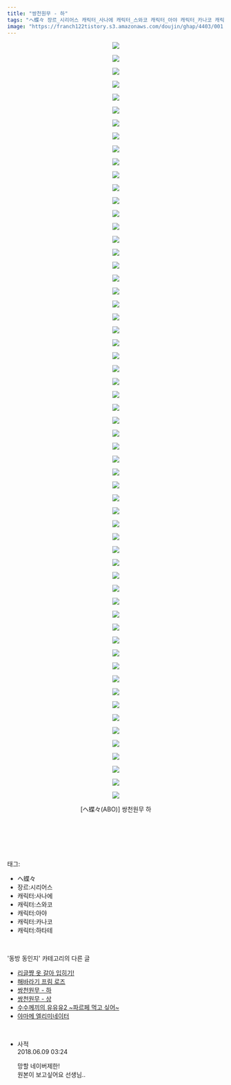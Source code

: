 ```yaml
---
title: "쌍천원무 - 하"
tags: "ヘ蝶々 장르_시리어스 캐릭터_사나에 캐릭터_스와코 캐릭터_아야 캐릭터_카나코 캐릭터_하타테 abo 동방_동인지"
image: "https://franch122tistory.s3.amazonaws.com/doujin/ghap/4403/001.jpg"
---
```

<div class="article">
<p style="text-align: center; clear: none; float: none;"><img src="{{ site.imgserver8 }}/ghap/4403/001.jpg"/></p>
<p style="text-align: center; clear: none; float: none;"><img src="{{ site.imgserver8 }}/ghap/4403/002.jpg"/></p>
<p style="text-align: center; clear: none; float: none;"><img src="{{ site.imgserver8 }}/ghap/4403/003.jpg"/></p>
<p style="text-align: center; clear: none; float: none;"><img src="{{ site.imgserver8 }}/ghap/4403/004.jpg"/></p>
<p style="text-align: center; clear: none; float: none;"><img src="{{ site.imgserver8 }}/ghap/4403/005.jpg"/></p>
<p style="text-align: center; clear: none; float: none;"><img src="{{ site.imgserver8 }}/ghap/4403/006.jpg"/></p>
<p style="text-align: center; clear: none; float: none;"><img src="{{ site.imgserver8 }}/ghap/4403/007.jpg"/></p>
<p style="text-align: center; clear: none; float: none;"><img src="{{ site.imgserver8 }}/ghap/4403/008.jpg"/></p>
<p style="text-align: center; clear: none; float: none;"><img src="{{ site.imgserver8 }}/ghap/4403/009.jpg"/></p>
<p style="text-align: center; clear: none; float: none;"><img src="{{ site.imgserver8 }}/ghap/4403/010.jpg"/></p>
<p style="text-align: center; clear: none; float: none;"><img src="{{ site.imgserver8 }}/ghap/4403/011.jpg"/></p>
<p style="text-align: center; clear: none; float: none;"><img src="{{ site.imgserver8 }}/ghap/4403/012.jpg"/></p>
<p style="text-align: center; clear: none; float: none;"><img src="{{ site.imgserver8 }}/ghap/4403/013.jpg"/></p>
<p style="text-align: center; clear: none; float: none;"><img src="{{ site.imgserver8 }}/ghap/4403/014.jpg"/></p>
<p style="text-align: center; clear: none; float: none;"><img src="{{ site.imgserver8 }}/ghap/4403/015.jpg"/></p>
<p style="text-align: center; clear: none; float: none;"><img src="{{ site.imgserver8 }}/ghap/4403/016.jpg"/></p>
<p style="text-align: center; clear: none; float: none;"><img src="{{ site.imgserver8 }}/ghap/4403/017.jpg"/></p>
<p style="text-align: center; clear: none; float: none;"><img src="{{ site.imgserver8 }}/ghap/4403/018.jpg"/></p>
<p style="text-align: center; clear: none; float: none;"><img src="{{ site.imgserver8 }}/ghap/4403/019.jpg"/></p>
<p style="text-align: center; clear: none; float: none;"><img src="{{ site.imgserver8 }}/ghap/4403/020.jpg"/></p>
<p style="text-align: center; clear: none; float: none;"><img src="{{ site.imgserver8 }}/ghap/4403/021.jpg"/></p>
<p style="text-align: center; clear: none; float: none;"><img src="{{ site.imgserver8 }}/ghap/4403/022.jpg"/></p>
<p style="text-align: center; clear: none; float: none;"><img src="{{ site.imgserver8 }}/ghap/4403/023.jpg"/></p>
<p style="text-align: center; clear: none; float: none;"><img src="{{ site.imgserver8 }}/ghap/4403/024.jpg"/></p>
<p style="text-align: center; clear: none; float: none;"><img src="{{ site.imgserver8 }}/ghap/4403/025.jpg"/></p>
<p style="text-align: center; clear: none; float: none;"><img src="{{ site.imgserver8 }}/ghap/4403/026.jpg"/></p>
<p style="text-align: center; clear: none; float: none;"><img src="{{ site.imgserver8 }}/ghap/4403/027.jpg"/></p>
<p style="text-align: center; clear: none; float: none;"><img src="{{ site.imgserver8 }}/ghap/4403/028.jpg"/></p>
<p style="text-align: center; clear: none; float: none;"><img src="{{ site.imgserver8 }}/ghap/4403/029.jpg"/></p>
<p style="text-align: center; clear: none; float: none;"><img src="{{ site.imgserver8 }}/ghap/4403/030.jpg"/></p>
<p style="text-align: center; clear: none; float: none;"><img src="{{ site.imgserver8 }}/ghap/4403/031.jpg"/></p>
<p style="text-align: center; clear: none; float: none;"><img src="{{ site.imgserver8 }}/ghap/4403/032.jpg"/></p>
<p style="text-align: center; clear: none; float: none;"><img src="{{ site.imgserver8 }}/ghap/4403/033.jpg"/></p>
<p style="text-align: center; clear: none; float: none;"><img src="{{ site.imgserver8 }}/ghap/4403/034.jpg"/></p>
<p style="text-align: center; clear: none; float: none;"><img src="{{ site.imgserver8 }}/ghap/4403/035.jpg"/></p>
<p style="text-align: center; clear: none; float: none;"><img src="{{ site.imgserver8 }}/ghap/4403/036.jpg"/></p>
<p style="text-align: center; clear: none; float: none;"><img src="{{ site.imgserver8 }}/ghap/4403/037.jpg"/></p>
<p style="text-align: center; clear: none; float: none;"><img src="{{ site.imgserver8 }}/ghap/4403/038.jpg"/></p>
<p style="text-align: center; clear: none; float: none;"><img src="{{ site.imgserver8 }}/ghap/4403/039.jpg"/></p>
<p style="text-align: center; clear: none; float: none;"><img src="{{ site.imgserver8 }}/ghap/4403/040.jpg"/></p>
<p style="text-align: center; clear: none; float: none;"><img src="{{ site.imgserver8 }}/ghap/4403/041.jpg"/></p>
<p style="text-align: center; clear: none; float: none;"><img src="{{ site.imgserver8 }}/ghap/4403/042.jpg"/></p>
<p style="text-align: center; clear: none; float: none;"><img src="{{ site.imgserver8 }}/ghap/4403/043.jpg"/></p>
<p style="text-align: center; clear: none; float: none;"><img src="{{ site.imgserver8 }}/ghap/4403/044.jpg"/></p>
<p style="text-align: center; clear: none; float: none;"><img src="{{ site.imgserver8 }}/ghap/4403/045.jpg"/></p>
<p style="text-align: center; clear: none; float: none;"><img src="{{ site.imgserver8 }}/ghap/4403/046.jpg"/></p>
<p style="text-align: center; clear: none; float: none;"><img src="{{ site.imgserver8 }}/ghap/4403/047.jpg"/></p>
<p style="text-align: center; clear: none; float: none;"><img src="{{ site.imgserver8 }}/ghap/4403/048.jpg"/></p>
<p style="text-align: center; clear: none; float: none;"><img src="{{ site.imgserver8 }}/ghap/4403/049.jpg"/></p>
<p style="text-align: center; clear: none; float: none;"><img src="{{ site.imgserver8 }}/ghap/4403/050.jpg"/></p>
<p style="text-align: center; clear: none; float: none;"><img src="{{ site.imgserver8 }}/ghap/4403/051.jpg"/></p>
<p style="text-align: center; clear: none; float: none;"><img src="{{ site.imgserver8 }}/ghap/4403/052.jpg"/></p>
<p style="text-align: center; clear: none; float: none;"><img src="{{ site.imgserver8 }}/ghap/4403/053.jpg"/></p>
<p style="text-align: center; clear: none; float: none;"><img src="{{ site.imgserver8 }}/ghap/4403/054.jpg"/></p>
<p style="text-align: center; clear: none; float: none;"><img src="{{ site.imgserver8 }}/ghap/4403/055.jpg"/></p>
<p style="text-align: center; clear: none; float: none;"><img src="{{ site.imgserver8 }}/ghap/4403/056.jpg"/></p>
<p style="text-align: center; clear: none; float: none;"><img src="{{ site.imgserver8 }}/ghap/4403/057.jpg"/></p>
<p style="text-align: center; clear: none; float: none;"><img src="{{ site.imgserver8 }}/ghap/4403/058.jpg"/></p>
<p style="text-align: center; clear: none; float: none;"><img src="{{ site.imgserver8 }}/ghap/4403/059.jpg"/></p>
<p style="text-align: center; clear: none; float: none;">[ヘ蝶々(ABO)] 쌍천원무 하</p>
<p style="text-align: center; clear: none; float: none;"><br/></p>
<p><br/></p>
</div><br/>
<div class="tagTrail">
<p>태그: </p>
<ul>
<li>ヘ蝶々</li>
<li>장르:시리어스</li>
<li>캐릭터:사나에</li>
<li>캐릭터:스와코</li>
<li>캐릭터:아야</li>
<li>캐릭터:카나코</li>
<li>캐릭터:하타테</li>
</ul>
</div><br/>
<div class="another">
<p>'동방 동인지' 카테고리의 다른 글</p>
<ul>
<li><a href="/ghap_4405">리글쨩 옷 갈아 입히기!</a></li>
<li><a href="/ghap_4404">해바라기 프림 로즈</a></li>
<li><a href="/ghap_4403">쌍천원무 - 하</a></li>
<li><a href="/ghap_4402">쌍천원무 - 상</a></li>
<li><a href="/ghap_4401">수수께끼의 유유유2 ~파르페 먹고 싶어~</a></li>
<li><a href="/ghap_4400">야마메 엘리미네이터</a></li>
</ul>
</div><br/>
<div class="cb_module cb_fluid">
<div class="cb_wrt cb_profile">
<div class="comment">
<ul>
<li class="cb_thumb_off" id="comment15268302">
<div class="cb_comment_area">
<div class="cb_info_area">
<div class="cb_section">
<span class="cb_nick_name">사적</span>
</div>
<div class="cb_section">
<span class="cb_date">2018.06.09 03:24 </span>
</div>
</div>
<div class="cb_dsc_comment">
<p class="cb_dsc">
											망할 네이버제한! <br/>
원본이 보고싶어요 선생님..
										</p>
</div>
</div></li>
</ul>
</div>
</div><!-- commentList close -->
</div><br/>
